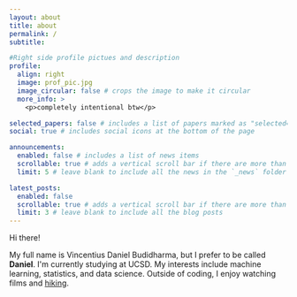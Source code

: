 ```yaml
---
layout: about
title: about
permalink: /
subtitle: 

#Right side profile pictues and description
profile: 
  align: right
  image: prof_pic.jpg
  image_circular: false # crops the image to make it circular
  more_info: >
    <p>completely intentional btw</p>

selected_papers: false # includes a list of papers marked as "selected={true}"
social: true # includes social icons at the bottom of the page

announcements:
  enabled: false # includes a list of news items
  scrollable: true # adds a vertical scroll bar if there are more than 3 news items
  limit: 5 # leave blank to include all the news in the `_news` folder

latest_posts:
  enabled: false
  scrollable: true # adds a vertical scroll bar if there are more than 3 new posts items
  limit: 3 # leave blank to include all the blog posts
---
```


Hi there!  
  
My full name is Vincentius Daniel Budidharma, but I prefer to be called **Daniel**. I'm currently studying at UCSD. My interests include machine learning, statistics, and data science. Outside of coding, I enjoy watching films and [hiking](/hikes/).